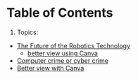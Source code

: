 # Table of Contents
1. Topics:
- [The Future of the Robotics Technology](https://docs.google.com/presentation/d/1SGjZKC-KmXu7GOj5yIPtuebfY-y-N1r2/edit?usp=sharing&ouid=101950237861040247688&rtpof=true&sd=true)
  - [better view using Canva](https://www.canva.com/design/DAFusj3GzCw/CYQbLcJlGSBJ7oq4B5lexw/edit)
- [Computer crime or cyber crime](https://docs.google.com/presentation/d/1IIx-Z2AGiFtrV530vRYvW9_phoPC26Yq/edit?usp=sharing&ouid=101950237861040247688&rtpof=true&sd=true)
 - [Better view with Canva](https://www.canva.com/design/DAFvGpEhyCY/PTfDecsLlzrwCXqSGx_hYw/edit)